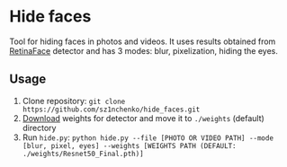 # Hide faces

Tool for hiding faces in photos and videos. It uses results obtained from [RetinaFace](https://github.com/biubug6/Pytorch_Retinaface) 
detector and has 3 modes: blur, pixelization, hiding the eyes.

## Usage

1. Clone repository: `git clone https://github.com/sz1nchenko/hide_faces.git`
2. [Download](https://drive.google.com/drive/folders/1oZRSG0ZegbVkVwUd8wUIQx8W7yfZ_ki1) weights for detector and move it to `./weights` (default) directory
3. Run `hide.py`: `python hide.py --file [PHOTO OR VIDEO PATH] --mode [blur, pixel, eyes] --weights [WEIGHTS PATH (DEFAULT: ./weights/Resnet50_Final.pth)]`

